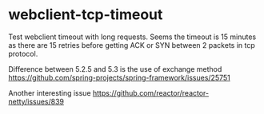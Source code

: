 # webclient-tcp-timeout
Test webclient timeout with long requests. Seems the timeout is 15 minutes as there are 15 retries before getting ACK or SYN between 2 packets in tcp protocol.

Difference between 5.2.5 and 5.3 is the use of exchange method https://github.com/spring-projects/spring-framework/issues/25751

Another interesting issue https://github.com/reactor/reactor-netty/issues/839

